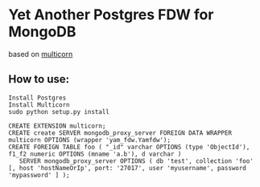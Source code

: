 
Yet Another Postgres FDW for MongoDB 
====================================
based on [multicorn](http://multicorn.org)

How to use:
----------

```
Install Postgres
Install Multicorn
sudo python setup.py install

CREATE EXTENSION multicorn;
CREATE create SERVER mongodb_proxy_server FOREIGN DATA WRAPPER multicorn OPTIONS (wrapper 'yam_fdw.Yamfdw');
CREATE FOREIGN TABLE foo ( "_id" varchar OPTIONS (type 'ObjectId'), f1_f2 numeric OPTIONS (mname 'a.b'), d varchar )
   SERVER mongodb_proxy_server OPTIONS ( db 'test', collection 'foo' [, host 'hostNameOrIp', port: '27017', user 'myusername', password 'mypassword' ] );

```
